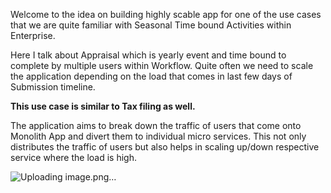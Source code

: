 Welcome to the idea on building highly scable app for one of the use cases that we are quite familiar with Seasonal Time bound Activities within Enterprise.


Here I talk about Appraisal which is yearly event and time bound to complete by multiple users within Workflow.
Quite often we need to scale the application depending on the load that comes in last few days of Submission timeline.

<b>This use case is similar to Tax filing as well.</b>


The application aims to break down the traffic of users that come onto Monolith App and divert them to individual micro services.
This not only distributes the traffic of users but also helps in scaling up/down respective service where the load is high.


![Uploading image.png…]()
